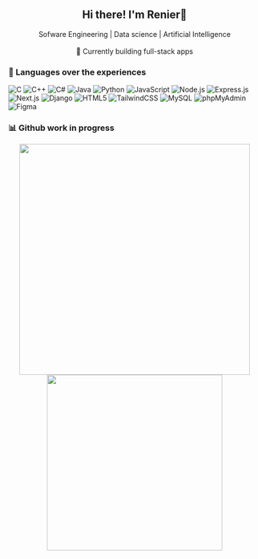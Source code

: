 <h2 align="center">Hi there! I'm Renier👋</h2>

<p align="center">
  Sofware Engineering | Data science | Artificial Intelligence <br/> <br />
🌱 Currently building full-stack apps <br/>
</p>


### 🧠 Languages over the experiences

![C](https://img.shields.io/badge/C-00599C?style=for-the-badge&logo=c&logoColor=white)
![C++](https://img.shields.io/badge/C++-00599C?style=for-the-badge&logo=c%2b%2b&logoColor=white)
![C#](https://img.shields.io/badge/C%23-239120?style=for-the-badge&logo=c-sharp&logoColor=white)
![Java](https://img.shields.io/badge/Java-007396?style=for-the-badge&logo=java&logoColor=white)
![Python](https://img.shields.io/badge/Python-3776AB?style=for-the-badge&logo=python&logoColor=white)
![JavaScript](https://img.shields.io/badge/JavaScript-F7DF1E?style=for-the-badge&logo=javascript&logoColor=black)
![Node.js](https://img.shields.io/badge/Node.js-339933?style=for-the-badge&logo=nodedotjs&logoColor=white)
![Express.js](https://img.shields.io/badge/Express.js-000000?style=for-the-badge&logo=express&logoColor=white)
![Next.js](https://img.shields.io/badge/Next.js-000000?style=for-the-badge&logo=nextdotjs&logoColor=white)
![Django](https://img.shields.io/badge/Django-092E20?style=for-the-badge&logo=django&logoColor=white)
![HTML5](https://img.shields.io/badge/HTML5-E34F26?style=for-the-badge&logo=html5&logoColor=white)
![TailwindCSS](https://img.shields.io/badge/Tailwind_CSS-06B6D4?style=for-the-badge&logo=tailwindcss&logoColor=white)
![MySQL](https://img.shields.io/badge/MySQL-4479A1?style=for-the-badge&logo=mysql&logoColor=white)
![phpMyAdmin](https://img.shields.io/badge/phpMyAdmin-6C78AF?style=for-the-badge&logo=php&logoColor=white)
![Figma](https://img.shields.io/badge/Figma-F24E1E?style=for-the-badge&logo=figma&logoColor=white)

### 📊 Github work in progress
<p align="center">
  <img src="https://github-readme-stats.vercel.app/api?username=renierjardio&show_icons=true&theme=tokyonight" width="460" />
  <img src="https://github-readme-stats.vercel.app/api/top-langs/?username=renierjardio&layout=compact&theme=tokyonight" width="350" />
</p>
